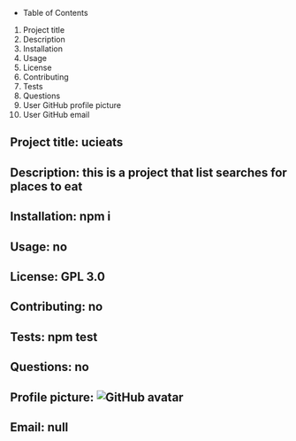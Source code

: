 
* Table of Contents
1. Project title
1. Description
1.  Installation
1.  Usage
1.  License
1.  Contributing
1.  Tests
1.  Questions
1.  User GitHub profile picture
1.  User GitHub email

## Project title: ucieats
## Description: this is a project that list searches for places to eat
## Installation: npm i
## Usage: no
## License: GPL 3.0
## Contributing: no
## Tests: npm test
## Questions: no

## Profile picture: ![GitHub avatar](https://avatars2.githubusercontent.com/u/58238137?v=4)
## Email: null

